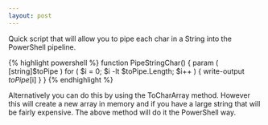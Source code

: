 ```yaml
---
layout: post
---
```

Quick script that will allow you to pipe each char in a String into the PowerShell pipeline.

{% highlight powershell %}
function PipeStringChar()
{
    param ( [string]$toPipe )
    for ( $i = 0; $i -lt $toPipe.Length; $i++ )
    {
        write-output $toPipe[$i]
    }
}
{% endhighlight %}

Alternatively you can do this by using the ToCharArray method.  However this will create a new array in memory and if you have a large string that will be fairly expensive.  The above method will do it the PowerShell way.  
